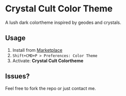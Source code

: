 # Crystal Cult Color Theme
A lush dark colortheme inspired by geodes and crystals.



## Usage
1. Install from [Marketplace](https://marketplace.visualstudio.com/items?itemName=evalapply.crystal-cult-colortheme)
2. `Shift+CMD+P > Preferences: Color Theme`
3. Activate: **Crystal Cult Colortheme**

## Issues?

Feel free to fork the repo or just contact me.
